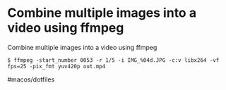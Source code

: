 # Combine multiple images into a video using ffmpeg

Combine multiple images into a video using ffmpeg

`$ ffmpeg -start_number 0053 -r 1/5 -i IMG_%04d.JPG -c:v libx264 -vf fps=25 -pix_fmt yuv420p out.mp4`



#macos/dotfiles	

